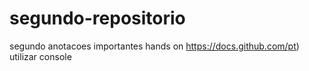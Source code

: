 # segundo-repositorio
segundo
anotacoes importantes hands on
https://docs.github.com/pt)
utilizar console
